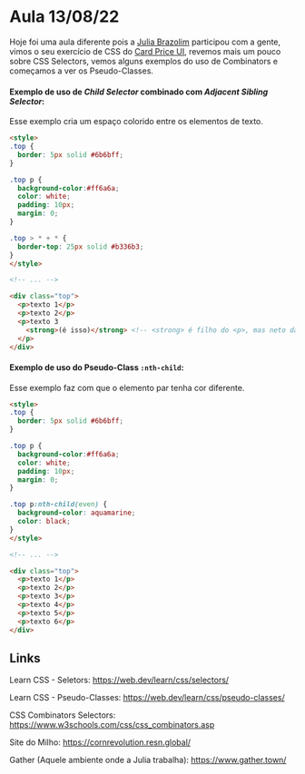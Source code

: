 # Aula 13/08/22

Hoje foi uma aula diferente pois a [Julia Brazolim](https://github.com/JuliaBrazolim) participou com a gente, vimos o seu exercício de CSS do [Card Price UI](https://github.com/parkejunior/yara-learning/issues/9), revemos mais um pouco sobre CSS Selectors, vemos alguns exemplos do uso de Combinators e começamos a ver os Pseudo-Classes.

#### Exemplo de uso de *Child Selector* combinado com *Adjacent Sibling Selector*:
Esse exemplo cria um espaço colorido entre os elementos de texto.

```html
<style>
.top {
  border: 5px solid #6b6bff;
}

.top p {
  background-color:#ff6a6a;
  color: white;
  padding: 10px;
  margin: 0;
}

.top > * + * {
  border-top: 25px solid #b336b3;
}
</style>

<!-- ... -->

<div class="top">
  <p>texto 1</p>
  <p>texto 2</p>
  <p>texto 3 
    <strong>(é isso)</strong> <!-- <strong> é filho do <p>, mas neto da <div> -->
  </p>
</div>
```

#### Exemplo de uso do Pseudo-Class `:nth-child`:
Esse exemplo faz com que o elemento par tenha cor diferente.

```html
<style>
.top {
  border: 5px solid #6b6bff;
}

.top p {
  background-color:#ff6a6a;
  color: white;
  padding: 10px;
  margin: 0;
}

.top p:nth-child(even) {
  background-color: aquamarine;
  color: black;
}
</style>

<!-- ... -->

<div class="top">
  <p>texto 1</p>
  <p>texto 2</p>
  <p>texto 3</p>
  <p>texto 4</p>
  <p>texto 5</p>
  <p>texto 6</p>
</div>
```


## Links

Learn CSS - Seletors: https://web.dev/learn/css/selectors/

Learn CSS - Pseudo-Classes: https://web.dev/learn/css/pseudo-classes/

CSS Combinators Selectors: https://www.w3schools.com/css/css_combinators.asp

Site do Milho: https://cornrevolution.resn.global/

Gather (Aquele ambiente onde a Julia trabalha): https://www.gather.town/